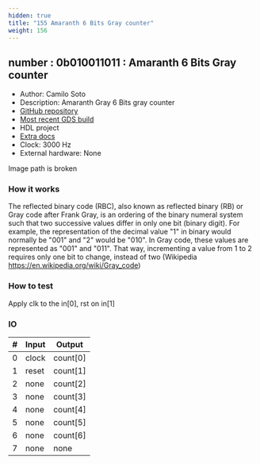 ```yaml
---
hidden: true
title: "155 Amaranth 6 Bits Gray counter"
weight: 156
---
```


## number : 0b010011011 : Amaranth 6 Bits Gray counter

* Author: Camilo Soto
* Description: Amaranth Gray 6 Bits gray counter
* [GitHub repository](https://github.com/tucanae47/tt02-gray-counter)
* [Most recent GDS build](https://github.com/tucanae47/tt02-gray-counter/actions/runs/3605848170)
* HDL project
* [Extra docs](https://github.com/tucanae47/tt02-gray-counter)
* Clock: 3000 Hz
* External hardware: None

Image path is broken

### How it works

The reflected binary code (RBC), also known as reflected binary (RB) or Gray code after Frank Gray, 
is an ordering of the binary numeral system such that two successive values differ in only one bit (binary digit).
For example, the representation of the decimal value "1" in binary would normally be "001" and "2" would be "010". 
In Gray code, these values are represented as "001" and "011". That way, incrementing a value from 1 to 2 requires
only one bit to change, instead of two (Wikipedia https://en.wikipedia.org/wiki/Gray_code)


### How to test

Apply clk to the in[0], rst on in[1]

### IO

| # | Input        | Output       |
|---|--------------|--------------|
| 0 | clock  | count[0] |
| 1 | reset  | count[1] |
| 2 | none  | count[2] |
| 3 | none  | count[3] |
| 4 | none  | count[4] |
| 5 | none  | count[5] |
| 6 | none  | count[6] |
| 7 | none  | none |
